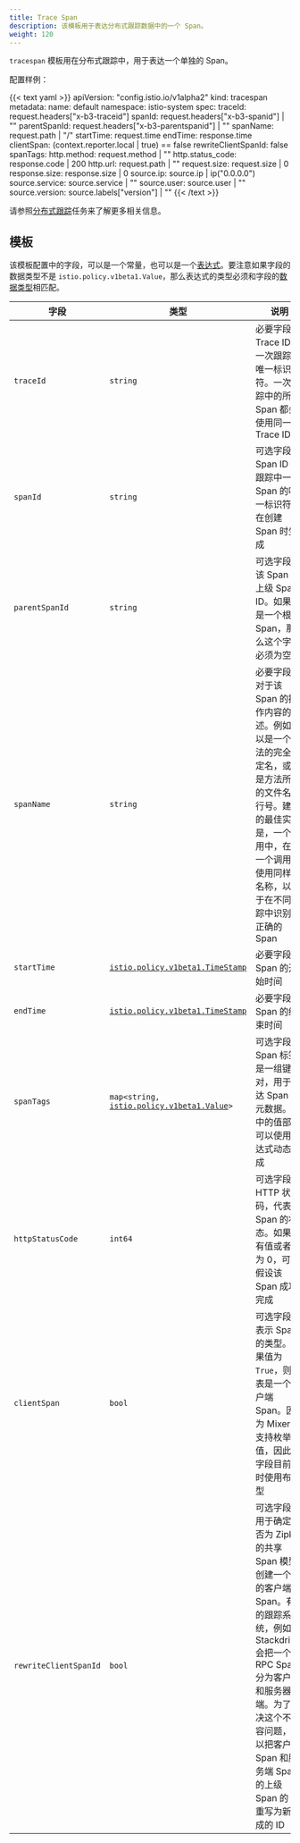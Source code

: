 ```yaml
---
title: Trace Span
description: 该模板用于表达分布式跟踪数据中的一个 Span。
weight: 120
---
```

`tracespan` 模板用在分布式跟踪中，用于表达一个单独的 Span。

配置样例：

{{< text yaml >}}
apiVersion: "config.istio.io/v1alpha2"
kind: tracespan
metadata:
  name: default
  namespace: istio-system
spec:
  traceId: request.headers["x-b3-traceid"]
  spanId: request.headers["x-b3-spanid"] | ""
  parentSpanId: request.headers["x-b3-parentspanid"] | ""
  spanName: request.path | "/"
  startTime: request.time
  endTime: response.time
  clientSpan: (context.reporter.local | true) == false
  rewriteClientSpanId: false
  spanTags:
    http.method: request.method | ""
    http.status_code: response.code | 200
    http.url: request.path | ""
    request.size: request.size | 0
    response.size: response.size | 0
    source.ip: source.ip | ip("0.0.0.0")
    source.service: source.service | ""
    source.user: source.user | ""
    source.version: source.labels["version"] | ""
{{< /text >}}

请参照[分布式跟踪](/zh/docs/tasks/telemetry/distributed-tracing/)任务来了解更多相关信息。

## 模板

该模板配置中的字段，可以是一个常量，也可以是一个[表达式](/zh/docs/reference//config/policy-and-telemetry/expression-language/)。要注意如果字段的数据类型不是 `istio.policy.v1beta1.Value`，那么表达式的类型必须和字段的[数据类型](/zh/docs/reference/config/policy-and-telemetry/expression-language/#类型检查)相匹配。

|字段|类型|说明|
|---|---|---|
|`traceId`|`string`|必要字段。Trace ID 是一次跟踪的唯一标识符。一次跟踪中的所有 Span 都会使用同一个 Trace ID|
|`spanId`|`string`|可选字段。Span ID 是跟踪中一个 Span 的唯一标识符，在创建 Span 时生成|
|`parentSpanId`|`string`|可选字段。该 Span 的上级 Span ID。如果这是一个根级 Span，那么这个字段必须为空|
|`spanName`|`string`|必要字段。对于该 Span 的操作内容的描述。例如可以是一个方法的完全限定名，或者是方法所在的文件名和行号。建议的最佳实践是，一个应用中，在同一个调用点使用同样的名称，以便于在不同跟踪中识别出正确的 Span|
|`startTime`|[`istio.policy.v1beta1.TimeStamp`](/docs/reference/config/policy-and-telemetry/istio.policy.v1beta1.html#TimeStamp)|必要字段：Span 的开始时间|
|`endTime`|[`istio.policy.v1beta1.TimeStamp`](/docs/reference/config/policy-and-telemetry/istio.policy.v1beta1.html#TimeStamp)|必要字段：Span 的结束时间|
|`spanTags`|`map<string,` [`istio.policy.v1beta1.Value`](/docs/reference/config/policy-and-telemetry/istio.policy.v1beta1.html#Value)`>`|可选字段。Span 标签是一组键值对，用于表达 Span 的元数据。其中的值部分可以使用表达式动态生成|
|`httpStatusCode`|`int64`|可选字段。HTTP 状态码，代表 Span 的状态。如果没有值或者值为 0，可以假设该 Span 成功完成|
|`clientSpan`|`bool`|可选字段。表示 Span 的类型。如果值为 `True`，则代表是一个客户端 Span。因为 Mixer 不支持枚举值，因此该字段目前临时使用布尔型|
|`rewriteClientSpanId`|`bool`|可选字段。用于确定是否为 Zipkin 的共享 Span 模型创建一个新的客户端 Span。有的跟踪系统，例如 Stackdriver 会把一个 RPC Span 分为客户端和服务器端。为了解决这个不兼容问题，可以把客户端 Span 和服务端 Span 的上级 Span 的 ID 重写为新生成的 ID|